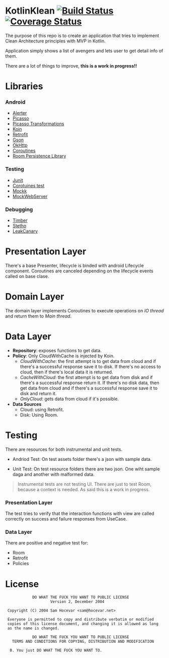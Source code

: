 # KotlinKlean  [![Build Status](https://app.bitrise.io/app/21ebdeb9e75c32dc/status.svg?token=IBw-qWWJR-mXXVU9Es97Ng)](https://app.bitrise.io/app/21ebdeb9e75c32dc) [![Coverage Status](https://coveralls.io/repos/github/rmiguel1985/KotlinMvpArchitecture/badge.svg?branch=master)](https://coveralls.io/github/rmiguel1985/KotlinMvpArchitecture?branch=master)

The purpose of this repo is to create an application that tries to 
implement Clean Architecture principles with MVP in Kotlin.

Application simply shows a list of avengers and lets user to get detail info of them.

There are a lot of things to improve, **this is a work in progress!!**

Libraries
=========

### Android
* [Alerter][1]
* [Picasso][2]
* [Picasso Transformations][3]
* [Koin][4]
* [Retrofit][5]
* [Gson][6]
* [OkHttp][7]
* [Coroutines][8]
* [Room Persistence Library][9]

### Testing
* [Junit][10]
* [Corotuines test][11]
* [Mockk][12]
* [MockWebServer][13]

### Debugging 
* [Timber][14]
* [Stetho][15]
* [LeakCanary][16]

[1]: https://github.com/Tapadoo/Alerter
[2]: https://github.com/square/picasso
[3]: https://github.com/wasabeef/picasso-transformations
[4]: https://insert-koin.io/
[5]: https://github.com/square/retrofit
[6]: https://github.com/google/gson
[7]: https://github.com/square/okhttp
[8]: https://github.com/Kotlin/kotlinx.coroutines
[9]: https://developer.android.com/topic/libraries/architecture/room
[10]: http://developer.android.com/intl/es/reference/junit/framework/package-summary.html
[11]: https://github.com/Kotlin/kotlinx.coroutines/tree/master/core/kotlinx-coroutines-test
[12]: https://mockk.io/
[13]: https://github.com/square/okhttp/tree/master/mockwebserver
[14]: https://github.com/JakeWharton/timber
[15]: https://github.com/facebook/stetho
[16]: https://github.com/square/leakcanary

Presentation Layer
==================
There's a base Presenter, lifecycle is binded with android Lifecycle component.
Coroutines are canceled depending on the lifecycle events called on base clase.

Domain Layer
============
The domain layer implements Coroutines to execute operations on *IO thread* and 
return them to *Main thread*.

Data Layer
==========
- **Repository**: exposes functions to get data.
- **Policy**: Only CloudWithCache 
is injected by Koin.
  - *CloudWithCache*: the first attempt is to get data from cloud and if there's
  a successful response save it to disk. If there's no access to cloud, then if 
  there's local data it is returned.
  - *CacheWithCloud*: the first attempt is to get data from disk and if there's
   a successful response return it. If there's no disk data, then get data from 
   cloud and if there's a successful response save it to disk and return it.
  - *OnlyCloud*: gets data from cloud if it's possible.
- **Data Sources**
  - Cloud: using Retrofit.
  - Disk: Using Room. 

Testing
==========
There are resources for both instrumental and unit tests. 
 - Andriod Test: On test assets folder there's a json with sample data. 
 
 - Unit Test: On test resource folders there are two json. One wiht sample
 daga and another with malformed data.


>Instrumental tests are not testing UI. There are just to test Room, because
a context is needed. As said this is a work in progress.

### Presentation Layer
The test tries to verify that the interaction functions with view are called
correctly on success and failure responses from UseCase.

### Data Layer
There are positive and negative test for:
  - Room
  - Retrofit
  - Policies

License
=====

```
            DO WHAT THE FUCK YOU WANT TO PUBLIC LICENSE
                    Version 2, December 2004

 Copyright (C) 2004 Sam Hocevar <sam@hocevar.net>

 Everyone is permitted to copy and distribute verbatim or modified
 copies of this license document, and changing it is allowed as long
 as the name is changed.

            DO WHAT THE FUCK YOU WANT TO PUBLIC LICENSE
   TERMS AND CONDITIONS FOR COPYING, DISTRIBUTION AND MODIFICATION

  0. You just DO WHAT THE FUCK YOU WANT TO.
